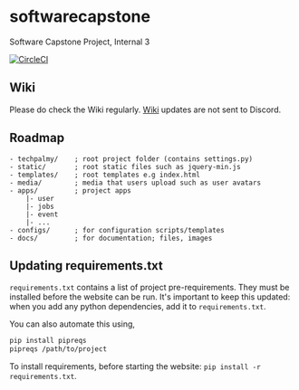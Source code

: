 # softwarecapstone
Software Capstone Project, Internal 3

[![CircleCI](https://circleci.com/gh/dy1zan/softwarecapstone.svg?style=shield&circle-token=9769eaace82e4eae838ec5f567239f527548d6a0)](https://circleci.com/gh/dy1zan/softwarecapstone)

## Wiki
Please do check the Wiki regularly. [Wiki](https://github.com/dy1zan/softwarecapstone/wiki) updates are not sent to Discord.


## Roadmap
```
- techpalmy/    ; root project folder (contains settings.py)
- static/       ; root static files such as jquery-min.js
- templates/    ; root templates e.g index.html
- media/        ; media that users upload such as user avatars
- apps/         ; project apps
    |- user
    |- jobs
    |- event
    |- ...
- configs/      ; for configuration scripts/templates
- docs/         ; for documentation; files, images
```

## Updating requirements.txt
`requirements.txt` contains a list of project pre-requirements. They must be installed before the website can be run. It's important to keep this updated: when you add any python dependencies, add it to `requirements.txt`.

You can also automate this using,
```bash
pip install pipreqs
pipreqs /path/to/project
```

To install requirements, before starting the website: `pip install -r requirements.txt`.